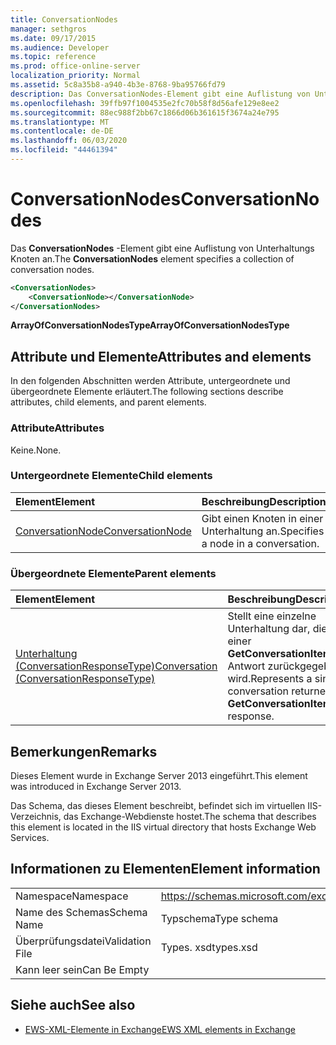 ```yaml
---
title: ConversationNodes
manager: sethgros
ms.date: 09/17/2015
ms.audience: Developer
ms.topic: reference
ms.prod: office-online-server
localization_priority: Normal
ms.assetid: 5c8a35b8-a940-4b3e-8768-9ba95766fd79
description: Das ConversationNodes-Element gibt eine Auflistung von Unterhaltungs Knoten an.
ms.openlocfilehash: 39ffb97f1004535e2fc70b58f8d56afe129e8ee2
ms.sourcegitcommit: 88ec988f2bb67c1866d06b361615f3674a24e795
ms.translationtype: MT
ms.contentlocale: de-DE
ms.lasthandoff: 06/03/2020
ms.locfileid: "44461394"
---
```

# <a name="conversationnodes"></a><span data-ttu-id="90ab9-103">ConversationNodes</span><span class="sxs-lookup"><span data-stu-id="90ab9-103">ConversationNodes</span></span>

<span data-ttu-id="90ab9-104">Das **ConversationNodes** -Element gibt eine Auflistung von Unterhaltungs Knoten an.</span><span class="sxs-lookup"><span data-stu-id="90ab9-104">The **ConversationNodes** element specifies a collection of conversation nodes.</span></span> 
  
```XML
<ConversationNodes>
    <ConversationNode></ConversationNode>
</ConversationNodes>
```

 <span data-ttu-id="90ab9-105">**ArrayOfConversationNodesType**</span><span class="sxs-lookup"><span data-stu-id="90ab9-105">**ArrayOfConversationNodesType**</span></span>
## <a name="attributes-and-elements"></a><span data-ttu-id="90ab9-106">Attribute und Elemente</span><span class="sxs-lookup"><span data-stu-id="90ab9-106">Attributes and elements</span></span>

<span data-ttu-id="90ab9-107">In den folgenden Abschnitten werden Attribute, untergeordnete und übergeordnete Elemente erläutert.</span><span class="sxs-lookup"><span data-stu-id="90ab9-107">The following sections describe attributes, child elements, and parent elements.</span></span>
  
### <a name="attributes"></a><span data-ttu-id="90ab9-108">Attribute</span><span class="sxs-lookup"><span data-stu-id="90ab9-108">Attributes</span></span>

<span data-ttu-id="90ab9-109">Keine.</span><span class="sxs-lookup"><span data-stu-id="90ab9-109">None.</span></span>
  
### <a name="child-elements"></a><span data-ttu-id="90ab9-110">Untergeordnete Elemente</span><span class="sxs-lookup"><span data-stu-id="90ab9-110">Child elements</span></span>

|<span data-ttu-id="90ab9-111">**Element**</span><span class="sxs-lookup"><span data-stu-id="90ab9-111">**Element**</span></span>|<span data-ttu-id="90ab9-112">**Beschreibung**</span><span class="sxs-lookup"><span data-stu-id="90ab9-112">**Description**</span></span>|
|:-----|:-----|
|[<span data-ttu-id="90ab9-113">ConversationNode</span><span class="sxs-lookup"><span data-stu-id="90ab9-113">ConversationNode</span></span>](conversationnode.md) <br/> |<span data-ttu-id="90ab9-114">Gibt einen Knoten in einer Unterhaltung an.</span><span class="sxs-lookup"><span data-stu-id="90ab9-114">Specifies a node in a conversation.</span></span>  <br/> |
   
### <a name="parent-elements"></a><span data-ttu-id="90ab9-115">Übergeordnete Elemente</span><span class="sxs-lookup"><span data-stu-id="90ab9-115">Parent elements</span></span>

|<span data-ttu-id="90ab9-116">**Element**</span><span class="sxs-lookup"><span data-stu-id="90ab9-116">**Element**</span></span>|<span data-ttu-id="90ab9-117">**Beschreibung**</span><span class="sxs-lookup"><span data-stu-id="90ab9-117">**Description**</span></span>|
|:-----|:-----|
|[<span data-ttu-id="90ab9-118">Unterhaltung (ConversationResponseType)</span><span class="sxs-lookup"><span data-stu-id="90ab9-118">Conversation (ConversationResponseType)</span></span>](conversation-conversationresponsetype.md) <br/> |<span data-ttu-id="90ab9-119">Stellt eine einzelne Unterhaltung dar, die in einer **GetConversationItems** -Antwort zurückgegeben wird.</span><span class="sxs-lookup"><span data-stu-id="90ab9-119">Represents a single conversation returned in a **GetConversationItems** response.</span></span>  <br/> |
   
## <a name="remarks"></a><span data-ttu-id="90ab9-120">Bemerkungen</span><span class="sxs-lookup"><span data-stu-id="90ab9-120">Remarks</span></span>

<span data-ttu-id="90ab9-121">Dieses Element wurde in Exchange Server 2013 eingeführt.</span><span class="sxs-lookup"><span data-stu-id="90ab9-121">This element was introduced in Exchange Server 2013.</span></span>
  
<span data-ttu-id="90ab9-122">Das Schema, das dieses Element beschreibt, befindet sich im virtuellen IIS-Verzeichnis, das Exchange-Webdienste hostet.</span><span class="sxs-lookup"><span data-stu-id="90ab9-122">The schema that describes this element is located in the IIS virtual directory that hosts Exchange Web Services.</span></span>
  
## <a name="element-information"></a><span data-ttu-id="90ab9-123">Informationen zu Elementen</span><span class="sxs-lookup"><span data-stu-id="90ab9-123">Element information</span></span>

|||
|:-----|:-----|
|<span data-ttu-id="90ab9-124">Namespace</span><span class="sxs-lookup"><span data-stu-id="90ab9-124">Namespace</span></span>  <br/> |https://schemas.microsoft.com/exchange/services/2006/types  <br/> |
|<span data-ttu-id="90ab9-125">Name des Schemas</span><span class="sxs-lookup"><span data-stu-id="90ab9-125">Schema Name</span></span>  <br/> |<span data-ttu-id="90ab9-126">Typschema</span><span class="sxs-lookup"><span data-stu-id="90ab9-126">Type schema</span></span>  <br/> |
|<span data-ttu-id="90ab9-127">Überprüfungsdatei</span><span class="sxs-lookup"><span data-stu-id="90ab9-127">Validation File</span></span>  <br/> |<span data-ttu-id="90ab9-128">Types. xsd</span><span class="sxs-lookup"><span data-stu-id="90ab9-128">types.xsd</span></span>  <br/> |
|<span data-ttu-id="90ab9-129">Kann leer sein</span><span class="sxs-lookup"><span data-stu-id="90ab9-129">Can Be Empty</span></span>  <br/> ||
   
## <a name="see-also"></a><span data-ttu-id="90ab9-130">Siehe auch</span><span class="sxs-lookup"><span data-stu-id="90ab9-130">See also</span></span>



- [<span data-ttu-id="90ab9-131">EWS-XML-Elemente in Exchange</span><span class="sxs-lookup"><span data-stu-id="90ab9-131">EWS XML elements in Exchange</span></span>](ews-xml-elements-in-exchange.md)

